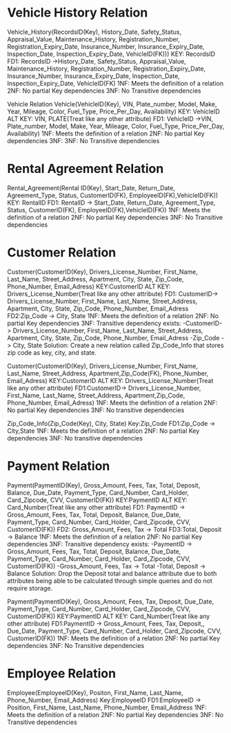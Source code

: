 # Vehicle History Relation
Vehicle_History(RecordsID(Key), History_Date, Safety_Status, Appraisal_Value, Maintenance_History, Registration_Number, Registration_Expiry_Date, Insurance_Number, Insurance_Expiry_Date, Inspection_Date, Inspection_Expiry_Date, VehicleID(FK)))
KEY: RecordsID
FD1: RecordsID ->History_Date, Safety_Status, Appraisal_Value, Maintenance_History, Registration_Number, Registration_Expiry_Date, Insurance_Number, Insurance_Expiry_Date, Inspection_Date, Inspection_Expiry_Date, VehicleID(FK)
1NF: Meets the definition of a relation
2NF: No partial Key dependencies
3NF: No Transitive dependencies

Vehicle Relation
Vehicle(VehicleID(Key), VIN, Plate_number, Model, Make, Year, Mileage, Color, Fuel_Type, Price_Per_Day, Availability)
KEY: VehicleID
ALT KEY: VIN, PLATE(Treat like any other attribute)
FD1: VehicleID ->VIN, Plate_number, Model, Make, Year, Mileage, Color, Fuel_Type, Price_Per_Day, Availability)
1NF: Meets the definition of a relation
2NF: No partial Key dependencies
3NF: 3NF: No Transitive dependencies

# Rental Agreement Relation
Rental_Agreement(Rental ID(Key), Start_Date, Return_Date, Agreement_Type, Status, CustomerID(FK), EmployeeID(FK),VehicleID(FK))
KEY: RentalID
FD1: RentalID -> Start_Date, Return_Date, Agreement_Type, Status, CustomerID(FK), EmployeeID(FK),VehicleID(FK))
1NF: Meets the definition of a relation
2NF: No partial Key dependencies
3NF: No Transitive dependencies

# Customer Relation
Customer(CustomerID(Key), Drivers_License_Number, First_Name, Last_Name, Street_Address, Apartment, City, State, Zip_Code, Phone_Number, Email_Adress)
KEY:CustomerID
ALT KEY: Drivers_License_Number(Treat like any other attribute)
FD1: CustomerID-> Drivers_License_Number, First_Name, Last_Name, Street_Address, Apartment, City, State, Zip_Code, Phone_Number, Email_Adress
FD2:Zip_Code -> City, State
1NF: Meets the definition of a relation
2NF: No partial Key dependencies
3NF: Transitive dependency exists: 
-CustomerID-> Drivers_License_Number, First_Name, Last_Name, Street_Address, Apartment, City, State, Zip_Code, Phone_Number, Email_Adress
-Zip_Code -> City, State
Solution: Create a new relation called Zip_Code_Info that stores zip code as key, city, and state.

Customer(CustomerID(Key), Drivers_License_Number, First_Name, Last_Name, Street_Address, Apartment,Zip_Code(FK), Phone_Number, Email_Adress)
KEY:CustomerID
ALT KEY: Drivers_License_Number(Treat like any other attribute)
FD1:CustomerID-> Drivers_License_Number, First_Name, Last_Name, Street_Address, Apartment,Zip_Code, Phone_Number, Email_Adress)
1NF: Meets the definition of a relation
2NF: No partial Key dependencies
3NF: No transitive dependencies

Zip_Code_Info(Zip_Code(Key), City, State)
Key:Zip_Code
FD1:Zip_Code -> City,State
1NF: Meets the definition of a relation
2NF: No partial Key dependencies
3NF: No transitive dependencies

# Payment Relation
Payment(PaymentID(Key), Gross_Amount, Fees, Tax, Total, Deposit, Balance, Due_Date, Payment_Type, Card_Number, Card_Holder, Card_Zipcode, CVV, CustomerID(FK))
KEY:PaymentID
ALT KEY: Card_Number(Treat like any other attribute)
FD1: PaymentID -> Gross_Amount, Fees, Tax, Total, Deposit, Balance, Due_Date, Payment_Type, Card_Number, Card_Holder, Card_Zipcode, CVV, CustomerID(FK))
FD2: Gross_Amount, Fees, Tax -> Total
FD3:Total, Deposit -> Balance
1NF: Meets the definition of a relation
2NF: No partial Key dependencies
3NF: Transitive dependency exists: 
-PaymentID -> Gross_Amount, Fees, Tax, Total, Deposit, Balance, Due_Date, Payment_Type, Card_Number, Card_Holder, Card_Zipcode, CVV, CustomerID(FK))
-Gross_Amount, Fees, Tax -> Total
-Total, Deposit -> Balance
Solution: Drop the Deposit total and balance attribute due to both attributes being able to be calculated through simple queries and do not require storage.

Payment(PaymentID(Key), Gross_Amount, Fees, Tax, Deposit, Due_Date, Payment_Type, Card_Number, Card_Holder, Card_Zipcode, CVV, CustomerID(FK))
KEY:PaymentID
ALT KEY: Card_Number(Treat like any other attribute)
FD1:PaymentID ->  Gross_Amount, Fees, Tax, Deposit,, Due_Date, Payment_Type, Card_Number, Card_Holder, Card_Zipcode, CVV, CustomerID(FK))
1NF: Meets the definition of a relation
2NF: No partial Key dependencies
3NF: No Transitive dependencies


# Employee Relation
Employee(EmployeeID(Key), Positon, First_Name, Last_Name, Phone_Number, Email_Address)
Key:EmployeeID
FD1:EmployeeID -> Position, First_Name, Last_Name, Phone_Number, Email_Address
1NF: Meets the definition of a relation
2NF: No partial Key dependencies
3NF: No Transitive dependencies
